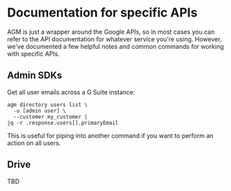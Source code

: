 # Documentation for specific APIs

AGM is just a wrapper around the Google APIs, so in most cases you can refer to the API documentation for whatever service you're using. However, we've documented a few helpful notes and common commands for working with specific APIs.

## Admin SDKs

Get all user emails across a G Suite instance:

```
agm directory users list \
  -u [admin user] \
  --customer my_customer | 
jq -r .response.users[].primaryEmail
```

This is useful for piping into another command if you want to perform an action on all users.

## Drive

TBD

